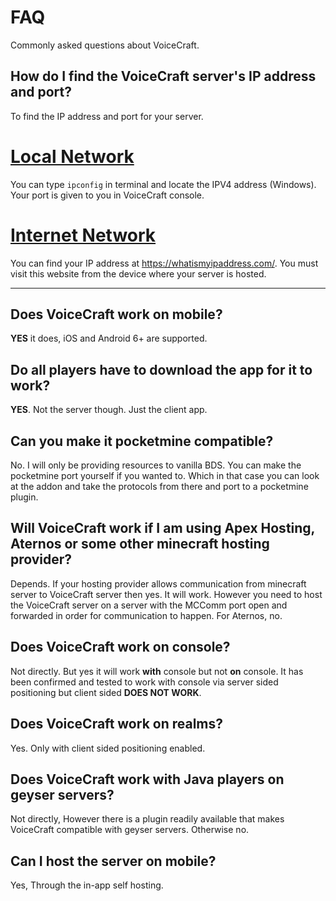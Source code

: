 # FAQ

Commonly asked questions about VoiceCraft.

## How do I find the VoiceCraft server's IP address and port?
To find the IP address and port for your server.

# [Local Network](#tab/localNetwork)
You can type `ipconfig` in terminal and locate the IPV4 address (Windows). Your port is given to you in VoiceCraft console.
# [Internet Network](#tab/internetNetwork)
You can find your IP address at https://whatismyipaddress.com/. You must visit this website from the device where your server is hosted.

---

## Does VoiceCraft work on mobile?
**YES** it does, iOS and Android 6+ are supported.

## Do all players have to download the app for it to work?
**YES**. Not the server though. Just the client app.

## Can you make it pocketmine compatible?
No. I will only be providing resources to vanilla BDS. You can make the pocketmine port yourself if you wanted to. Which in that case you can look at the addon and take the protocols from there and port to a pocketmine plugin.

## Will VoiceCraft work if I am using Apex Hosting, Aternos or some other minecraft hosting provider?
Depends. If your hosting provider allows communication from minecraft server to VoiceCraft server then yes. It will work. However you need to host the VoiceCraft server on a server with the MCComm port open and forwarded in order for communication to happen. For Aternos, no.

## Does VoiceCraft work on console?
Not directly. But yes it will work **with** console but not **on** console. It has been confirmed and tested to work with console via server sided positioning but client sided **DOES NOT WORK**.

## Does VoiceCraft work on realms?
Yes. Only with client sided positioning enabled.

## Does VoiceCraft work with Java players on geyser servers?
Not directly, However there is a plugin readily available that makes VoiceCraft compatible with geyser servers. Otherwise no.

## Can I host the server on mobile?
Yes, Through the in-app self hosting.
